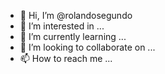 - 👋 Hi, I’m @rolandosegundo
- 👀 I’m interested in ...
- 🌱 I’m currently learning ...
- 💞️ I’m looking to collaborate on ...
- 📫 How to reach me ...

<!---
rolandosegundo/rolandosegundo is a ✨ special ✨ repository because its `README.md` (this file) appears on your GitHub profile.
You can click the Preview link to take a look at your changes.
--->
